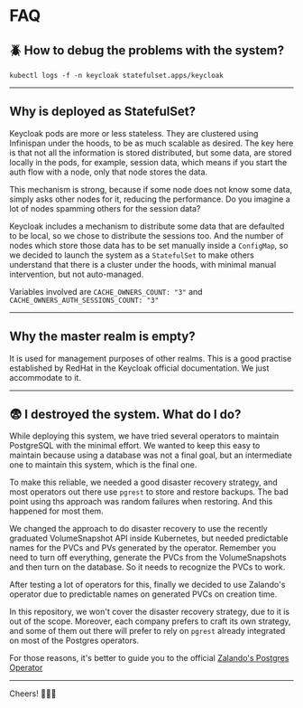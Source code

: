 # FAQ

## 🪲 How to debug the problems with the system?

```console
kubectl logs -f -n keycloak statefulset.apps/keycloak
```

---

## Why is deployed as StatefulSet?

Keycloak pods are more or less stateless. They are clustered using Infinispan under the hoods, to be as much scalable
as desired. The key here is that not all the information is stored distributed, but some data, are stored locally in the pods,
for example, session data, which means if you start the auth flow with a node, only that node stores the data.

This mechanism is strong, because if some node does not know some data, simply asks other nodes for it, reducing the
performance. Do you imagine a lot of nodes spamming others for the session data?

Keycloak includes a mechanism to distribute some data that are defaulted to be local, so we chose to distribute the sessions
too. And the number of nodes which store those data has to be set manually inside a `ConfigMap`, so we decided to launch
the system as a `StatefulSet` to make others understand that there is a cluster under the hoods, with minimal manual
intervention, but not auto-managed.

Variables involved are `CACHE_OWNERS_COUNT: "3"` and `CACHE_OWNERS_AUTH_SESSIONS_COUNT: "3"`

---

## Why the master realm is empty?

It is used for management purposes of other realms. This is a good practise established by RedHat in the Keycloak
official documentation. We just accommodate to it.

---

## 😨 I destroyed the system. What do I do?

While deploying this system, we have tried several operators to maintain PostgreSQL with the minimal effort. We wanted
to keep this easy to maintain because using a database was not a final goal, but an intermediate one to maintain this system,
which is the final one.

To make this reliable, we needed a good disaster recovery strategy, and most operators out there use `pgrest` to store
and restore backups. The bad point using ths approach was random failures when restoring. And this happened for most them.

We changed the approach to do disaster recovery to use the recently graduated VolumeSnapshot API inside Kubernetes, but
needed predictable names for the PVCs and PVs generated by the operator. Remember you need to turn off everything,
generate the PVCs from the VolumeSnapshots and then turn on the database. So it needs to recognize the PVCs to work.

After testing a lot of operators for this, finally we decided to use Zalando's operator due to predictable names on
generated PVCs on creation time.

In this repository, we won't cover the disaster recovery strategy, due to it is out of the scope. Moreover, each
company prefers to craft its own strategy, and some of them out there will prefer to rely on `pgrest` already integrated
on most of the Postgres operators.

For those reasons, it's better to guide you to the official
[Zalando's Postgres Operator](https://postgres-operator.readthedocs.io/en/latest/administrator/#wal-archiving-and-physical-basebackups)

---

Cheers! 🍻🍻🍻
